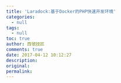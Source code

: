 ```yaml
---
title: 'Laradock:基于Docker的PHP快速开发环境'
categories:
  - null
tags:
  - null
toc: true
author: 西虢技匠
comments: true
date: 2017-04-12 10:12:27
description:
original:
permalink:
---
```


<!-- more -->
